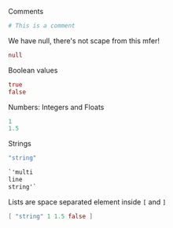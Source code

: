 Comments

```nix
# This is a comment
```

We have null, there's not scape from this mfer!

```nix
null
```

Boolean values

```nix
true
false
```

Numbers: Integers and Floats

```nix
1
1.5
```

Strings

```nix
"string"

`'multi
line
string'`
```

Lists are space separated element inside ```[``` and ```]```

```nix
[ "string" 1 1.5 false ]
```

